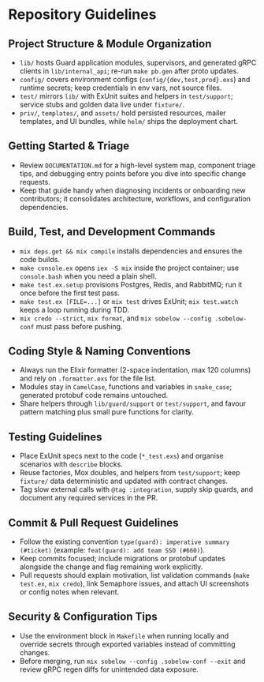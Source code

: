 # Repository Guidelines

## Project Structure & Module Organization
- `lib/` hosts Guard application modules, supervisors, and generated gRPC clients in `lib/internal_api`; re-run `make pb.gen` after proto updates.
- `config/` covers environment configs (`config/{dev,test,prod}.exs`) and runtime secrets; keep credentials in env vars, not source files.
- `test/` mirrors `lib/` with ExUnit suites and helpers in `test/support`; service stubs and golden data live under `fixture/`.
- `priv/`, `templates/`, and `assets/` hold persisted resources, mailer templates, and UI bundles, while `helm/` ships the deployment chart.

## Getting Started & Triage
- Review `DOCUMENTATION.md` for a high-level system map, component triage tips, and debugging entry points before you dive into specific change requests.
- Keep that guide handy when diagnosing incidents or onboarding new contributors; it consolidates architecture, workflows, and configuration dependencies.

## Build, Test, and Development Commands
- `mix deps.get && mix compile` installs dependencies and ensures the code builds.
- `make console.ex` opens `iex -S mix` inside the project container; use `console.bash` when you need a plain shell.
- `make test.ex.setup` provisions Postgres, Redis, and RabbitMQ; run it once before the first test pass.
- `make test.ex [FILE=...]` or `mix test` drives ExUnit; `mix test.watch` keeps a loop running during TDD.
- `mix credo --strict`, `mix format`, and `mix sobelow --config .sobelow-conf` must pass before pushing.

## Coding Style & Naming Conventions
- Always run the Elixir formatter (2-space indentation, max 120 columns) and rely on `.formatter.exs` for the file list.
- Modules stay in `CamelCase`, functions and variables in `snake_case`; generated protobuf code remains untouched.
- Share helpers through `lib/guard/support` or `test/support`, and favour pattern matching plus small pure functions for clarity.

## Testing Guidelines
- Place ExUnit specs next to the code (`*_test.exs`) and organise scenarios with `describe` blocks.
- Reuse factories, Mox doubles, and helpers from `test/support`; keep `fixture/` data deterministic and updated with contract changes.
- Tag slow external calls with `@tag :integration`, supply skip guards, and document any required services in the PR.

## Commit & Pull Request Guidelines
- Follow the existing convention `type(guard): imperative summary (#ticket)` (example: `feat(guard): add team SSO (#660)`).
- Keep commits focused; include migrations or protobuf updates alongside the change and flag remaining work explicitly.
- Pull requests should explain motivation, list validation commands (`make test.ex`, `mix credo`), link Semaphore issues, and attach UI screenshots or config notes when relevant.

## Security & Configuration Tips
- Use the environment block in `Makefile` when running locally and override secrets through exported variables instead of committing changes.
- Before merging, run `mix sobelow --config .sobelow-conf --exit` and review gRPC regen diffs for unintended data exposure.
